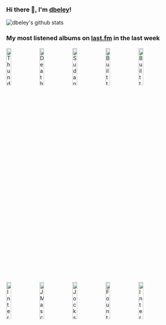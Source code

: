 ### Hi there 👋, I'm [dbeley](https://dbeley.ovh/en)!

![dbeley's github stats](https://github-readme-stats.vercel.app/api?username=dbeley)

### My most listened albums on [last.fm](https://www.last.fm/user/d_beley) in the last week

[<img src='https://lastfm.freetls.fastly.net/i/u/300x300/17311ac4702bbc6245e9ee2958630c8f.jpg' width='16%' height='16%' alt='Thundercat - Drunk'>](https://www.last.fm/music/thundercat/drunk)&nbsp;
[<img src='https://lastfm.freetls.fastly.net/i/u/300x300/3c9e7fdb97214aefca5a964c6c1240dc.jpg' width='16%' height='16%' alt='Death Grips - The Powers That B'>](https://www.last.fm/music/death%2bgrips/the%2bpowers%2bthat%2bb)&nbsp;
[<img src='https://lastfm.freetls.fastly.net/i/u/300x300/617adca361fc1e60f4150601a421fd31.jpg' width='16%' height='16%' alt='Sudan Archives - Natural Brown Prom Queen'>](https://www.last.fm/music/sudan%2barchives/natural%2bbrown%2bprom%2bqueen)&nbsp;
[<img src='https://lastfm.freetls.fastly.net/i/u/300x300/3704335430eb8f80ea4e14f7e52e68a4.jpg' width='16%' height='16%' alt='Built to Spill - Ancient Melodies of the Future'>](https://www.last.fm/music/built%2bto%2bspill/ancient%2bmelodies%2bof%2bthe%2bfuture)&nbsp;
[<img src='https://lastfm.freetls.fastly.net/i/u/300x300/e729c23cdfc6cce2ea004e7fba1087bd.jpg' width='16%' height='16%' alt='Built to Spill - Perfect From Now On'>](https://www.last.fm/music/built%2bto%2bspill/perfect%2bfrom%2bnow%2bon)&nbsp;
<br>
[<img src='https://lastfm.freetls.fastly.net/i/u/300x300/55292eb15e7e442a9f40f09625d6e111.png' width='16%' height='16%' alt='Interpol - Turn on the Bright Lights'>](https://www.last.fm/music/interpol/turn%2bon%2bthe%2bbright%2blights)&nbsp;
[<img src='https://lastfm.freetls.fastly.net/i/u/300x300/af025490ffec4ca19e8305ea5459e794.png' width='16%' height='16%' alt='J Mascis - Several Shades of Why'>](https://www.last.fm/music/j%2bmascis/several%2bshades%2bof%2bwhy)&nbsp;
[<img src='https://lastfm.freetls.fastly.net/i/u/300x300/9e3123c042fb257fe1851e25400203af.png' width='16%' height='16%' alt='Jockstrap - I Love You Jennifer B'>](https://www.last.fm/music/jockstrap/i%2blove%2byou%2bjennifer%2bb)&nbsp;
[<img src='https://lastfm.freetls.fastly.net/i/u/300x300/65c77be325b04c2eb2fec9674a7fa62a.jpg' width='16%' height='16%' alt='Fountains of Wayne - Fountains of Wayne'>](https://www.last.fm/music/fountains%2bof%2bwayne/fountains%2bof%2bwayne)&nbsp;
[<img src='https://lastfm.freetls.fastly.net/i/u/300x300/db20e9df65b8da67cef97d8f3775a240.jpg' width='16%' height='16%' alt='Interpol - Marauder'>](https://www.last.fm/music/interpol/marauder)&nbsp;
<br>
